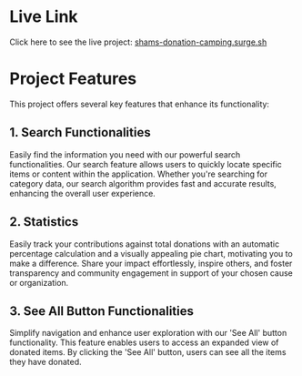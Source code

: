 # Live Link

Click here to see the live project: [shams-donation-camping.surge.sh](http://shams-donation-camping.surge.sh/)

# Project Features

This project offers several key features that enhance its functionality:

## 1. Search Functionalities

Easily find the information you need with our powerful search functionalities. Our search feature allows users to quickly locate specific items or content within the application. Whether you're searching for category data, our search algorithm provides fast and accurate results, enhancing the overall user experience.

## 2. Statistics

Easily track your contributions against total donations with an automatic percentage calculation and a visually appealing pie chart, motivating you to make a difference. Share your impact effortlessly, inspire others, and foster transparency and community engagement in support of your chosen cause or organization.

## 3. See All Button Functionalities

Simplify navigation and enhance user exploration with our 'See All' button functionality. This feature enables users to access an expanded view of donated items. By clicking the 'See All' button, users can see all the items they have donated.

